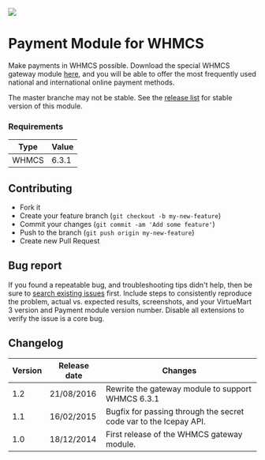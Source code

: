 ![]( https://icepay.com/app/themes/icepay/dist/images/logos/logo_icepay.svg)

# Payment Module for WHMCS

Make payments in WHMCS possible. Download the special WHMCS gateway module [here](https://github.com/ICEPAYdev/WHMCS/releases), and you will be able to offer the most frequently used national and international online payment methods.

The master branche may not be stable. See the [release list](https://github.com/ICEPAYdev/WHMCS/releases) for stable version of this module.

### Requirements

Type  | Value
------| ------------------
WHMCS | 6.3.1

## Contributing ##

* Fork it
* Create your feature branch (`git checkout -b my-new-feature`)
* Commit your changes (`git commit -am 'Add some feature'`)
* Push to the branch (`git push origin my-new-feature`)
* Create new Pull Request

## Bug report ##

If you found a repeatable bug, and troubleshooting tips didn't help, then be sure to [search existing issues](https://github.com/ICEPAYdev/WHMCS/issues) first. Include steps to consistently reproduce the problem, actual vs. expected results, screenshots, and your VirtueMart 3 version and Payment module version number. Disable all extensions to verify the issue is a core bug.

## Changelog ##

Version | Release date | Changes
------| ------------ | -------
1.2   | 21/08/2016   | Rewrite the gateway module to support WHMCS 6.3.1
1.1   | 16/02/2015   | Bugfix for passing through the secret code var to the Icepay API.
1.0   | 18/12/2014   | First release of the WHMCS gateway module.
